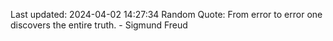 Last updated: 2024-04-02 14:27:34
Random Quote: From error to error one discovers the entire truth. - Sigmund Freud